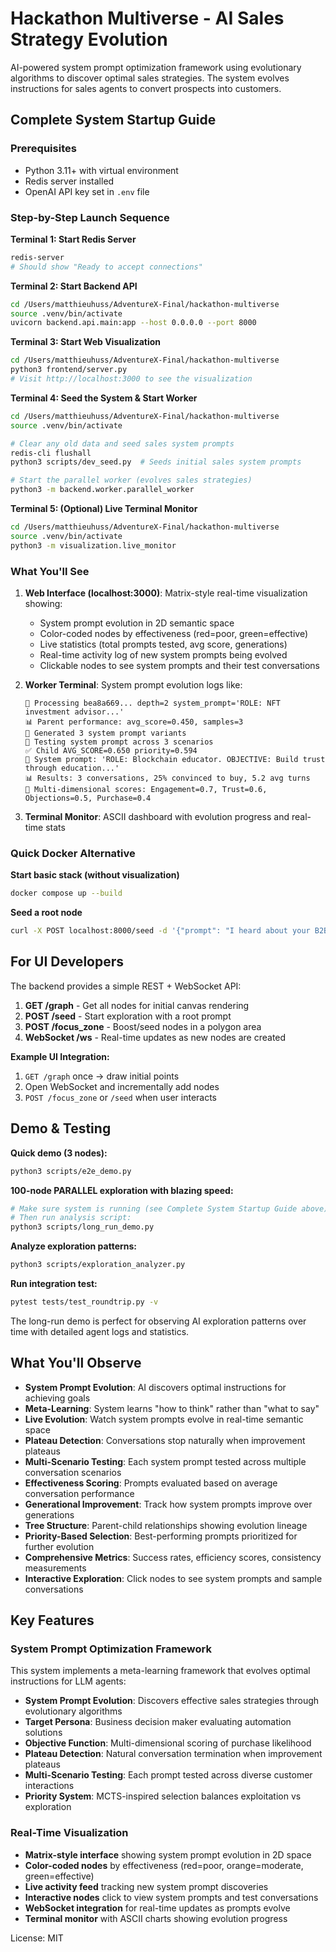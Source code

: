 # Hackathon Multiverse - AI Sales Strategy Evolution

AI-powered system prompt optimization framework using evolutionary algorithms to discover optimal sales strategies. The system evolves instructions for sales agents to convert prospects into customers.

## Complete System Startup Guide

### Prerequisites

- Python 3.11+ with virtual environment
- Redis server installed
- OpenAI API key set in `.env` file

### Step-by-Step Launch Sequence

**Terminal 1: Start Redis Server**

```bash
redis-server
# Should show "Ready to accept connections"
```

**Terminal 2: Start Backend API**

```bash
cd /Users/matthieuhuss/AdventureX-Final/hackathon-multiverse
source .venv/bin/activate
uvicorn backend.api.main:app --host 0.0.0.0 --port 8000
```

**Terminal 3: Start Web Visualization**

```bash
cd /Users/matthieuhuss/AdventureX-Final/hackathon-multiverse
python3 frontend/server.py
# Visit http://localhost:3000 to see the visualization
```

**Terminal 4: Seed the System & Start Worker**

```bash
cd /Users/matthieuhuss/AdventureX-Final/hackathon-multiverse
source .venv/bin/activate

# Clear any old data and seed sales system prompts
redis-cli flushall
python3 scripts/dev_seed.py  # Seeds initial sales system prompts

# Start the parallel worker (evolves sales strategies)
python3 -m backend.worker.parallel_worker
```

**Terminal 5: (Optional) Live Terminal Monitor**

```bash
cd /Users/matthieuhuss/AdventureX-Final/hackathon-multiverse
source .venv/bin/activate
python3 -m visualization.live_monitor
```

### What You'll See

1. **Web Interface (localhost:3000)**: Matrix-style real-time visualization showing:
   - System prompt evolution in 2D semantic space
   - Color-coded nodes by effectiveness (red=poor, green=effective)
   - Live statistics (total prompts tested, avg score, generations)
   - Real-time activity log of new system prompts being evolved
   - Clickable nodes to see system prompts and their test conversations

2. **Worker Terminal**: System prompt evolution logs like:

   ```
   🔄 Processing bea8a669... depth=2 system_prompt='ROLE: NFT investment advisor...'
   📊 Parent performance: avg_score=0.450, samples=3
   🧬 Generated 3 system prompt variants
   📝 Testing system prompt across 3 scenarios
   ✅ Child AVG_SCORE=0.650 priority=0.594
   📝 System prompt: 'ROLE: Blockchain educator. OBJECTIVE: Build trust through education...'
   📊 Results: 3 conversations, 25% convinced to buy, 5.2 avg turns
   🎯 Multi-dimensional scores: Engagement=0.7, Trust=0.6, Objections=0.5, Purchase=0.4
   ```

3. **Terminal Monitor**: ASCII dashboard with evolution progress and real-time stats

### Quick Docker Alternative

**Start basic stack (without visualization)**

```bash
docker compose up --build
```

**Seed a root node**

```bash
curl -X POST localhost:8000/seed -d '{"prompt": "I heard about your B2B automation solution. What makes it different?"}' -H "Content-Type: application/json"
```

## For UI Developers

The backend provides a simple REST + WebSocket API:

1. **GET /graph** - Get all nodes for initial canvas rendering
2. **POST /seed** - Start exploration with a root prompt
3. **POST /focus_zone** - Boost/seed nodes in a polygon area
4. **WebSocket /ws** - Real-time updates as new nodes are created

**Example UI Integration:**

1. `GET /graph` once → draw initial points
2. Open WebSocket and incrementally add nodes
3. `POST /focus_zone` or `/seed` when user interacts

## Demo & Testing

**Quick demo (3 nodes):**

```bash
python3 scripts/e2e_demo.py
```

**100-node PARALLEL exploration with blazing speed:**

```bash
# Make sure system is running (see Complete System Startup Guide above)
# Then run analysis script:
python3 scripts/long_run_demo.py
```

**Analyze exploration patterns:**

```bash
python3 scripts/exploration_analyzer.py
```

**Run integration test:**

```bash
pytest tests/test_roundtrip.py -v
```

The long-run demo is perfect for observing AI exploration patterns over time with detailed agent logs and statistics.

## What You'll Observe

- **System Prompt Evolution**: AI discovers optimal instructions for achieving goals
- **Meta-Learning**: System learns "how to think" rather than "what to say"
- **Live Evolution**: Watch system prompts evolve in real-time semantic space
- **Plateau Detection**: Conversations stop naturally when improvement plateaus
- **Multi-Scenario Testing**: Each system prompt tested across multiple conversation scenarios
- **Effectiveness Scoring**: Prompts evaluated based on average conversation performance
- **Generational Improvement**: Track how system prompts improve over generations
- **Tree Structure**: Parent-child relationships showing evolution lineage
- **Priority-Based Selection**: Best-performing prompts prioritized for further evolution
- **Comprehensive Metrics**: Success rates, efficiency scores, consistency measurements
- **Interactive Exploration**: Click nodes to see system prompts and sample conversations

## Key Features

### System Prompt Optimization Framework

This system implements a meta-learning framework that evolves optimal instructions for LLM agents:

- **System Prompt Evolution**: Discovers effective sales strategies through evolutionary algorithms
- **Target Persona**: Business decision maker evaluating automation solutions
- **Objective Function**: Multi-dimensional scoring of purchase likelihood
- **Plateau Detection**: Natural conversation termination when improvement plateaus
- **Multi-Scenario Testing**: Each prompt tested across diverse customer interactions
- **Priority System**: MCTS-inspired selection balances exploitation vs exploration

### Real-Time Visualization

- **Matrix-style interface** showing system prompt evolution in 2D space
- **Color-coded nodes** by effectiveness (red=poor, orange=moderate, green=effective)
- **Live activity feed** tracking new system prompt discoveries
- **Interactive nodes** click to view system prompts and test conversations
- **WebSocket integration** for real-time updates as prompts evolve
- **Terminal monitor** with ASCII charts showing evolution progress

License: MIT
